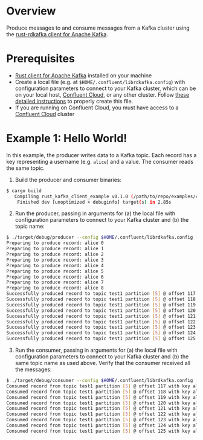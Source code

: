 # Overview

Produce messages to and consume messages from a Kafka cluster using the [rust-rdkafka client for Apache Kafka](https://github.com/fede1024/rust-rdkafka).

# Prerequisites
* [Rust client for Apache Kafka](https://github.com/fede1024/rust-rdkafka#installation) installed on your machine
* Create a local file (e.g. at `$HOME/.confluent/librdkafka.config`) with configuration parameters to connect to your Kafka cluster, which can be on your local host, [Confluent Cloud](https://www.confluent.io/confluent-cloud/?utm_source=github&utm_medium=demo&utm_campaign=ch.examples_type.community_content.clients-ccloud), or any other cluster.  Follow [these detailed instructions](https://github.com/confluentinc/configuration-templates/tree/master/README.md) to properly create this file. 
* If you are running on Confluent Cloud, you must have access to a [Confluent Cloud](https://www.confluent.io/confluent-cloud/?utm_source=github&utm_medium=demo&utm_campaign=ch.examples_type.community_content.clients-ccloud) cluster

# Example 1: Hello World!
In this example, the producer writes data to a Kafka topic.
Each record has a key representing a username (e.g. `alice`) and a value.
The consumer reads the same topic.

1. Build the producer and consumer binaries:

```bash
$ cargo build
   Compiling rust_kafka_client_example v0.1.0 (/path/to/repo/examples/clients/cloud/rust)
    Finished dev [unoptimized + debuginfo] target(s) in 2.85s
```

2. Run the producer, passing in arguments for (a) the local file with configuration parameters to connect to your Kafka cluster and (b) the topic name:

```bash
$ ./target/debug/producer --config $HOME/.confluent/librdkafka.config --topic test1
Preparing to produce record: alice 0
Preparing to produce record: alice 1
Preparing to produce record: alice 2
Preparing to produce record: alice 3
Preparing to produce record: alice 4
Preparing to produce record: alice 5
Preparing to produce record: alice 6
Preparing to produce record: alice 7
Preparing to produce record: alice 8
Successfully produced record to topic test1 partition [5] @ offset 117
Successfully produced record to topic test1 partition [5] @ offset 118
Successfully produced record to topic test1 partition [5] @ offset 119
Successfully produced record to topic test1 partition [5] @ offset 120
Successfully produced record to topic test1 partition [5] @ offset 121
Successfully produced record to topic test1 partition [5] @ offset 122
Successfully produced record to topic test1 partition [5] @ offset 123
Successfully produced record to topic test1 partition [5] @ offset 124
Successfully produced record to topic test1 partition [5] @ offset 125
```

3. Run the consumer, passing in arguments for (a) the local file with configuration parameters to connect to your Kafka cluster and (b) the same topic name as used above. Verify that the consumer received all the messages:

```bash
$ ./target/debug/consumer --config $HOME/.confluent/librdkafka.config --topic test1
Consumed record from topic test1 partition [5] @ offset 117 with key alice and value 0
Consumed record from topic test1 partition [5] @ offset 118 with key alice and value 1
Consumed record from topic test1 partition [5] @ offset 119 with key alice and value 2
Consumed record from topic test1 partition [5] @ offset 120 with key alice and value 3
Consumed record from topic test1 partition [5] @ offset 121 with key alice and value 4
Consumed record from topic test1 partition [5] @ offset 122 with key alice and value 5
Consumed record from topic test1 partition [5] @ offset 123 with key alice and value 6
Consumed record from topic test1 partition [5] @ offset 124 with key alice and value 7
Consumed record from topic test1 partition [5] @ offset 125 with key alice and value 8
```
